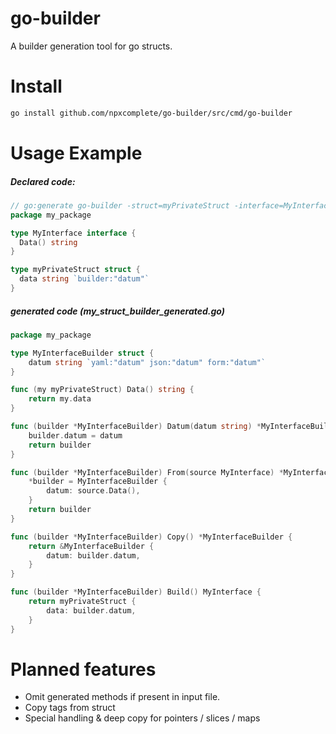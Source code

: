 # go-builder
A builder generation tool for go structs.

# Install

```bash
go install github.com/npxcomplete/go-builder/src/cmd/go-builder
```

# Usage Example 

##### Declared code:

```go
// go:generate go-builder -struct=myPrivateStruct -interface=MyInterface -package=my_package -input my_struct.go
package my_package

type MyInterface interface {
  Data() string
}

type myPrivateStruct struct {
  data string `builder:"datum"`
}
```

##### generated code (my_struct_builder_generated.go)

```go
package my_package

type MyInterfaceBuilder struct {
	datum string `yaml:"datum" json:"datum" form:"datum"`
}

func (my myPrivateStruct) Data() string {
	return my.data
}

func (builder *MyInterfaceBuilder) Datum(datum string) *MyInterfaceBuilder {
	builder.datum = datum
	return builder
}

func (builder *MyInterfaceBuilder) From(source MyInterface) *MyInterfaceBuilder {
	*builder = MyInterfaceBuilder {
		datum: source.Data(),
	}
	return builder
}

func (builder *MyInterfaceBuilder) Copy() *MyInterfaceBuilder {
	return &MyInterfaceBuilder {
		datum: builder.datum,
	}
}

func (builder *MyInterfaceBuilder) Build() MyInterface {
	return myPrivateStruct {
		data: builder.datum,
	}
}
```

# Planned features

* Omit generated methods if present in input file.
* Copy tags from struct
* Special handling & deep copy for pointers / slices / maps
